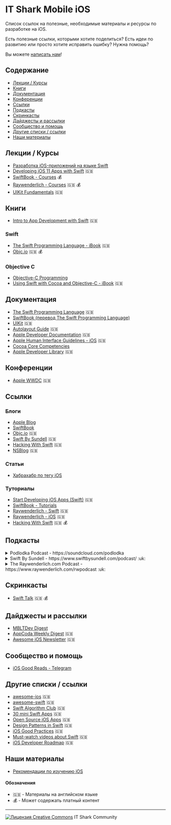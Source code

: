 # IT Shark Mobile iOS

Список ссылок на полезные, необходимые материалы и ресурсы по разработке на iOS.

Есть полезные ссылки, которыми хотите поделиться? Есть идеи по развитию или просто хотите исправить ошибку? Нужна помощь?

Вы можете [написать нам](https://github.com/it-shark-pro/mobile-ios/issues/new)!

## Содержание

- [Лекции / Курсы](#Лекции-/-Курсы)
- [Книги](#Книги)
- [Документация](#Документация)
- [Конференции](#Конференции)
- [Ссылки](#Ссылки)
- [Подкасты](#Подкасты)
- [Скринкасты](#Скринкасты)
- [Дайджесты и рассылки](#Дайджесты-и-рассылки)
- [Сообщество и помощь](#Сообщество-и-помощь)
- [Другие списки / ссылки](#Другие-списки-/-ссылки)
- [Наши материалы](#Наши-материалы)

## Лекции / Курсы

- [Разработка iOS-приложений на языке Swift](https://itunes.apple.com/ru/course/%D1%80%D0%B0%D0%B7%D1%80%D0%B0%D0%B1%D0%BE%D1%82%D0%BA%D0%B0-ios-%D0%BF%D1%80%D0%B8%D0%BB%D0%BE%D0%B6%D0%B5%D0%BD%D0%B8%D0%B9-%D0%BD%D0%B0-%D1%8F%D0%B7%D1%8B%D0%BA%D0%B5-swift/id941293188)
- [Developing iOS 11 Apps with Swift](https://itunes.apple.com/us/course/developing-ios-11-apps-with-swift/id1309275316) :uk:
- [SwiftBook - Courses](http://swiftbook.ru/paid-content) :moneybag:
- [Raywenderlich - Courses](https://videos.raywenderlich.com/courses) :uk: :moneybag:
- [UIKit Fundamentals](https://eg.udacity.com/course/uikit-fundamentals--ud788) :uk:

## Книги
- [Intro to App Development with Swift](https://itunes.apple.com/us/book/intro-to-app-development-with-swift/id1118575552?mt=11) :uk:
### Swift
- [The Swift Programming Language - iBook](https://itunes.apple.com/us/book/the-swift-programming-language/id1002622538?mt=11) :uk:
- [Objc.io](https://www.objc.io/books/) :uk: :moneybag:
### Objective C
- [Objective-C Programming](https://en.wikibooks.org/wiki/Objective-C_Programming)
- [Using Swift with Cocoa and Objective-C - iBook](https://itunes.apple.com/us/book/using-swift-cocoa-objective/id1002624212?mt=11) :uk:

## Документация
- [The Swift Programming Language](https://developer.apple.com/library/content/documentation/Swift/Conceptual/Swift_Programming_Language/index.html) :uk:
- [SwiftBook (перевод The Swift Programming Language)](http://swiftbook.ru/doc)
- [UIKit](https://developer.apple.com/documentation/uikit) :uk:
- [Autolayout Guide](https://developer.apple.com/library/content/documentation/UserExperience/Conceptual/AutolayoutPG/) :uk:
- [Apple Developer Documentation](https://developer.apple.com/documentation/) :uk:
- [Apple Human Interface Guidelines - iOS](https://developer.apple.com/ios/human-interface-guidelines/overview/themes/) :uk:
- [Cocoa Core Competencies](https://developer.apple.com/library/content/documentation/General/Conceptual/DevPedia-CocoaCore/Accessibility.html#//apple_ref/doc/uid/TP40008195-CH66-SW1)
- [Apple Developer Library](https://developer.apple.com/library/content/navigation/) :uk:

## Конференции
- [Apple WWDC](https://developer.apple.com/videos/) :uk:

## Ссылки
### Блоги
- [Apple Blog](https://developer.apple.com/swift/blog/)
- [SwiftBook](http://swiftbook.ru/)
- [Objc.io](https://www.objc.io/issues/) :uk:
- [Swift By Sundell](https://www.swiftbysundell.com/) :uk:
- [Hacking With Swift](https://www.hackingwithswift.com/articles) :uk:
- [NSBlog](https://www.mikeash.com/pyblog/) :uk:
### Статьи
- [Хабрахабр по тегу iOS](https://habrahabr.ru/search/?q=iOS)
### Туториалы
- [Start Developing iOS Apps (Swift)](https://developer.apple.com/library/content/referencelibrary/GettingStarted/DevelopiOSAppsSwift/) :uk:
- [SwiftBook - Tutorials](http://swiftbook.ru/tutorials)
- [Raywenderlich - Swift](https://www.raywenderlich.com/category/swift) :uk:
- [Raywenderlich - iOS](https://www.raywenderlich.com/category/ios) :uk:
- [Hacking With Swift](https://www.hackingwithswift.com/read) :uk: :moneybag:

## Подкасты
<details><summary>Podlodka Podcast - https://soundcloud.com/podlodka</summary>
<blockquote>Podlodka - это еженедельное аудио-шоу про мобильную разработку и всем, что с ней связано. Формат выпусков - это полное погружение в тему вместе с приглашенным гостем. В каждый выпуск товарищи зовут интересных и именитых профессионалов в разных областях.</blockquote>
</details>

<details><summary>Swift By Sundell - https://www.swiftbysundell.com/podcast/ :uk:</summary>
<blockquote>The Swift by Sundell Podcast is a show on which John & special guests from the community answer your questions about Swift development.</blockquote>
</details>

<details><summary>The Raywenderlich.com Podcast - https://www.raywenderlich.com/rwpodcast :uk:</summary>
<blockquote>Join Dru and Janie as they discuss every aspect of app development with well-known characters from the developer community. Primarily focusing on Apple technology, but with the occasional dip into other platforms.</blockquote>
</details>

## Скринкасты
- [Swift Talk](https://talk.objc.io/) :uk: :moneybag:

## Дайджесты и рассылки
- [MBLTDev Digest](https://digest.mbltdev.ru/)
- [AppCoda Weekly Digest](http://digest.appcoda.com/) :uk:
- [Awesome iOS Newsletter](https://ios.libhunt.com/newsletter) :uk:

## Сообщество и помощь
- [iOS Good Reads - Telegram](https://tlgrm.ru/channels/@iosgr)

## Другие списки / ссылки
- [awesome-ios](https://github.com/vsouza/awesome-ios) :uk:
- [awesome-swift](https://github.com/matteocrippa/awesome-swift) :uk:
- [Swift Algorithm Club](https://github.com/raywenderlich/swift-algorithm-club) :uk:
- [30 mini Swift Apps](https://github.com/soapyigu/Swift-30-Projects) :uk:
- [Open Source iOS Apps](https://github.com/dkhamsing/open-source-ios-apps) :uk:
- [Design Patterns in Swift](https://github.com/ochococo/Design-Patterns-In-Swift) :uk:
- [iOS Good Practices](https://github.com/futurice/ios-good-practices) :uk:
- [Must-watch videos about Swift](https://github.com/nemanjavlahovic/swift-must-watch) :uk:
- [iOS Developer Roadmap](https://github.com/BohdanOrlov/iOS-Developer-Roadmap) :uk:

## Наши материалы
- [Рекомендации по изучению iOS](/learning-path.md)


#### Обозначения
- :uk: - Материалы на английском языке
- :moneybag: - Может содержать платный контент

---
[![Лицензия Creative Commons](https://i.creativecommons.org/l/by/4.0/80x15.png)](http://creativecommons.org/licenses/by/4.0/) IT Shark Community